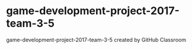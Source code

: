 # game-development-project-2017-team-3-5
game-development-project-2017-team-3-5 created by GitHub Classroom
